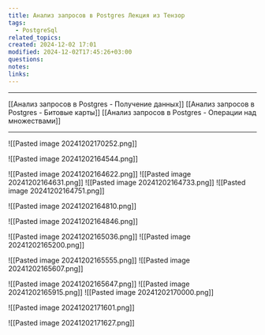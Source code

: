 ```yaml
---
title: Анализ запросов в Postgres Лекция из Тензор
tags:
  - PostgreSql
related_topics: 
created: 2024-12-02 17:01
modified: 2024-12-02T17:45:26+03:00
questions: 
notes: 
links: 
---
```





-----
[[Анализ запросов в Postgres - Получение данных]]
[[Анализ запросов в Postgres - Битовые карты]]
[[Анализ запросов в Postgres - Операции над множествами]]






------


![[Pasted image 20241202170252.png]]



![[Pasted image 20241202164544.png]]

![[Pasted image 20241202164622.png]]
![[Pasted image 20241202164631.png]]
![[Pasted image 20241202164733.png]]
![[Pasted image 20241202164751.png]]

![[Pasted image 20241202164810.png]]

  ![[Pasted image 20241202164846.png]]

![[Pasted image 20241202165036.png]]
![[Pasted image 20241202165200.png]]

![[Pasted image 20241202165555.png]]
![[Pasted image 20241202165607.png]]



![[Pasted image 20241202165647.png]]
 ![[Pasted image 20241202165915.png]]
 ![[Pasted image 20241202170000.png]]


![[Pasted image 20241202171601.png]]

![[Pasted image 20241202171627.png]]

